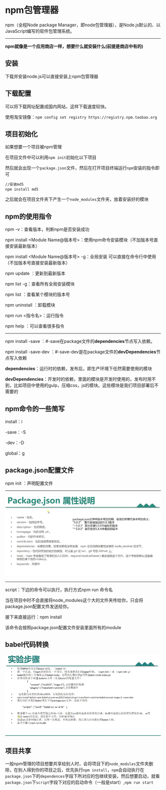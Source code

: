 # npm包管理器

npm（全程Node package Manager，即node包管理器），是Node.js默认的、以JavaScript编写的软件包管理系统。

---

**npm就像是一个应用商店一样，想要什么就安装什么(前提是商店中有的)**

## 安装

下载并安装node.js可以直接安装上npm包管理器

## 下载配置

可以将下载网址配置成国内网站，这样下载速度较快。

使用淘宝镜像：`npm config set registry https://registry.npm.taobao.org`

## 项目初始化

如果想要一个项目被npm管理

在项目文件中可以利用`npm init`初始化以下项目

然后就会出现一个`package.json`文件，然后在打开项目终端运行`npm`安装的指令即可

```
//安装md5
npm install md5
```

之后就会在项目文件夹下产生一个`node_modules`文件夹，放着安装好的模块

## npm的使用指令

npm -v：查看版本，判断npm是否安装成功

npm install <Module Name@版本号>：使用npm命令安装模块（不加版本号直接安装最新版本）

npm install <Module Name@版本号> -g：全局安装 可以直接在命令行中使用（不加版本号直接安装最新版本）

npm update <Module Name>：更新到最新版本

npm list -g：查看所有全局安装模块

npm list <Module Name>：查看某个模块的版本号

npm uninstall <Module Name>：卸载模块

npm run <指令名>：运行指令

npm help ：可以查看很多指令

---

npm install -save <modul Name>：#-save在package文件的**dependencies**节点写入依赖。

npm install -save-dev <modul Name>：#-save-dev是在package文件的**devDependencies**节点写入依赖

**dependencies**：运行时的依赖，发布后，即生产环境下任然需要使用的模块

**devDependencies**：开发时的依赖，里面的模块是开发时使用的，发布时用不到，比如项目中使用的gulp，压缩css，js的模块。这些模块是我们项目部署后不需要的



## npm命令的一些简写

install：i

-save：-S

-dev：-D

global：g

## package.json配置文件

npm init ：声明配置文件

---



![package.json属性](../../前端图片/npm与yarn/package.json属性.png)

---

script：下边的命令可以执行，执行方式npm run 命令名

当在项目中时不会直接将node_modules这个大的文件夹传给你，只会将package.json配置文件发送给你。

接下来直接运行：npm install

该命令会按照package.json配置文件安装里面所有的module

## babel代码转换

![babel转换](../../前端图片/npm与yarn/babel转换.png)

## 项目共享

一般npm管理的项目想要共享给别人时，会将项目下的`node_modules`文件夹删除，在别人得到你的项目之后，优先执行`npm install`，`npm`会自动执行在`package.json`下的`dependences`字段下所对应的包继续安装，然后想要启动，就看`package.json`下`script`字段下对应的启动命令（一般是start）,`npm run start`

